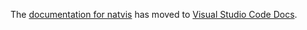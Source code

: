 The [documentation for natvis](https://code.visualstudio.com/docs/cpp/natvis) has moved to [Visual Studio Code Docs](https://code.visualstudio.com/docs).
